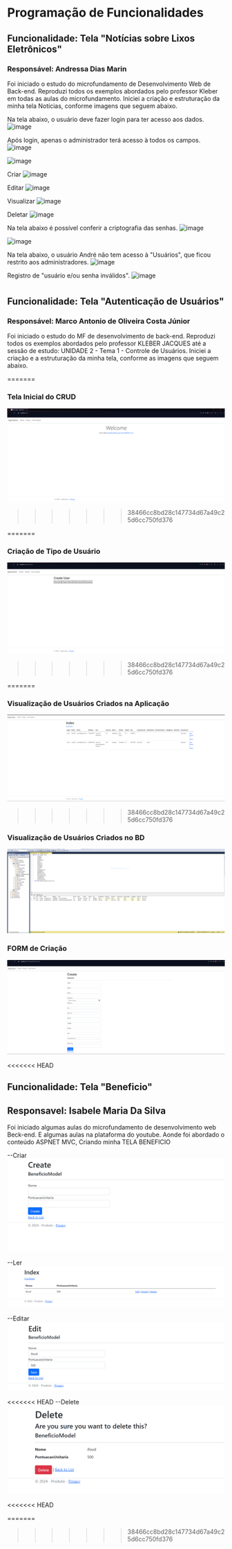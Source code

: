 # Programação de Funcionalidades


## Funcionalidade: Tela "Notícias sobre Lixos Eletrônicos"

### Responsável: Andressa Dias Marin

Foi iniciado o estudo do microfundamento de Desenvolvimento Web de Back-end. Reproduzi todos os exemplos abordados pelo professor Kleber em todas as aulas do microfundamento. Iniciei a criação e estruturação da minha tela Notícias, conforme imagens que seguem abaixo.

Na tela abaixo, o usuário deve fazer login para ter acesso aos dados.
![image](https://github.com/user-attachments/assets/42e3aa4f-6020-42b1-af4f-a8105d535bc4)


Após login, apenas o administrador terá acesso à todos os campos.
![image](https://github.com/user-attachments/assets/2dcd4ff1-b56b-4b01-9439-f731ceb2c597)

![image](https://github.com/user-attachments/assets/566b4ded-c6ab-47c9-a8e4-572281f48d66)

Criar
![image](https://github.com/user-attachments/assets/762ca423-8f4a-4855-9814-a1bfa1bab85d)

Editar
![image](https://github.com/user-attachments/assets/a2a4fecf-ed3d-4c66-b1bf-580c51949249)

Visualizar
![image](https://github.com/user-attachments/assets/b0e9822a-880b-4f2e-b1d9-a31186d21328)

Deletar
![image](https://github.com/user-attachments/assets/62ccb867-a674-4275-b585-b9f194c7e928)


Na tela abaixo é possível conferir a criptografia das senhas.
![image](https://github.com/user-attachments/assets/bdda7cdb-54dc-4132-836f-b55c84760dd7)

![image](https://github.com/user-attachments/assets/820c9c91-d6ce-48bc-b555-4bc0c70a1948)

Na tela abaixo, o usuário André não tem acesso à "Usuários", que ficou restrito aos administradores.
![image](https://github.com/user-attachments/assets/96cc6e3a-719b-4706-a90a-9812bcee5bf1)

Registro de "usuário e/ou senha inválidos".
![image](https://github.com/user-attachments/assets/de8f596a-31ed-4d3a-8c36-83a9cc3f440e)

#
## Funcionalidade: Tela "Autenticação de Usuários"
### Responsável: Marco Antonio de Oliveira Costa Júnior

Foi iniciado o estudo do MF de desenvolvimento de back-end. Reproduzi todos os exemplos abordados pelo professor KLEBER JACQUES até a sessão de estudo: UNIDADE 2 - Tema 1 - Controle de Usuários. Iniciei a criação e a estruturação da minha tela, conforme as imagens que seguem abaixo.


=======
### Tela Inicial do CRUD
![image](img/usercap1.PNG)
>>>>>>> 38466cc8bd28c147734d67a49c25d6cc750fd376


=======
### Criação de Tipo de Usuário
![image](img/usercap2.PNG)
>>>>>>> 38466cc8bd28c147734d67a49c25d6cc750fd376


=======
### Visualização de Usuários Criados na Aplicação
![image](img/usercap4.PNG)
>>>>>>> 38466cc8bd28c147734d67a49c25d6cc750fd376


### Visualização de Usuários Criados no BD
![image](img/usercap5.PNG)

### FORM de Criação
![image](img/usercap3.PNG)




<<<<<<< HEAD
## Funcionalidade: Tela "Beneficio"

## Responsavel: Isabele Maria Da Silva 


Foi iniciado algumas aulas do microfundamento de desenvolvimento web Beck-end. E algumas aulas na plataforma do youtube. Aonde foi abordado o conteúdo ASPNET MVC, Criando minha TELA BENEFICIO


--Criar
![alt text](image.png)

--Ler
![alt text](image-1.png)

--Editar
![alt text](image-2.png)

<<<<<<< HEAD
--Delete
![alt text](image-3.png)



















<<<<<<< HEAD


=======







>>>>>>> 38466cc8bd28c147734d67a49c25d6cc750fd376

